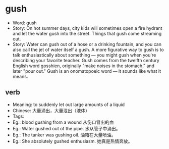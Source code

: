 # gush

- Word: gush
- Story: On hot summer days, city kids will sometimes open a fire hydrant and let the water gush into the street. Things that gush come streaming out.
- Story: Water can gush out of a hose or a drinking fountain, and you can also call the jet of water itself a gush. A more figurative way to gush is to talk enthusiastically about something — you might gush when you're describing your favorite teacher. Gush comes from the twelfth century English word gosshien, originally "make noises in the stomach," and later "pour out." Gush is an onomatopoeic word — it sounds like what it means.

## verb

- Meaning: to suddenly let out large amounts of a liquid
- Chinese: 大量涌出，大量泄出（液体）
- Tags: 
- Eg.: blood gushing from a wound 从伤口冒出的血
- Eg.: Water gushed out of the pipe. 水从管子中涌出。
- Eg.: The tanker was gushing oil. 油箱在大量喷油。
- Eg.: She absolutely gushed enthusiasm. 她真是热情奔放。

